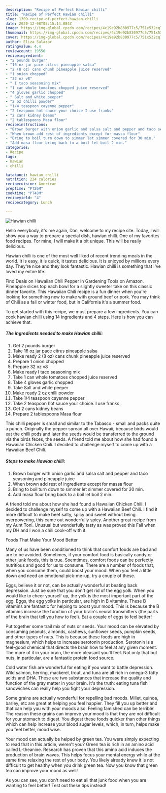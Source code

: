 ```yaml
---
description: "Recipe of Perfect Hawian chilli"
title: "Recipe of Perfect Hawian chilli"
slug: 1309-recipe-of-perfect-hawian-chilli
date: 2020-12-08T05:15:14.084Z
image: https://img-global.cpcdn.com/recipes/4c19e92b830977c5/751x532cq70/hawian-chilli-recipe-main-photo.jpg
thumbnail: https://img-global.cpcdn.com/recipes/4c19e92b830977c5/751x532cq70/hawian-chilli-recipe-main-photo.jpg
cover: https://img-global.cpcdn.com/recipes/4c19e92b830977c5/751x532cq70/hawian-chilli-recipe-main-photo.jpg
author: Eliza Salazar
ratingvalue: 4.4
reviewcount: 19550
recipeingredient:
- "2 pounds burger"
- "16 oz jar pace citrus pineapple salsa"
- "2 (8 oz) cans chunk pineapple juice reserved"
- "1 onion chopped"
- "32 oz v8"
- " I taco seasoning mix"
- "1 can whole tomatoes chopped juice reserved"
- "4 gloves garlic chopped"
- " Salt and white peeper"
- "2 oz chilli powder"
- "1/4 teaspoon cayenne pepper"
- "2 teaspoon hot sauce your choice I use franks"
- "2 cans kidney beans"
- "2 tablespoons Masa flour"
recipeinstructions:
- "Brown burger with onion garlic and salsa salt and pepper and taco seasoning and pineapple juice"
- "When brown add rest of ingredients except for massa flour"
- "Bring to boil turn down to simmer let simmer covered for 30 min."
- "Add masa flour bring back to a boil let boil 2 min."
categories:
- Recipe
tags:
- hawian
- chilli

katakunci: hawian chilli 
nutrition: 224 calories
recipecuisine: American
preptime: "PT26M"
cooktime: "PT48M"
recipeyield: "4"
recipecategory: Lunch

---
```



![Hawian chilli](https://img-global.cpcdn.com/recipes/4c19e92b830977c5/751x532cq70/hawian-chilli-recipe-main-photo.jpg)

Hello everybody, it's me again, Dan, welcome to my recipe site. Today, I will show you a way to prepare a special dish, hawian chilli. One of my favorites food recipes. For mine, I will make it a bit unique. This will be really delicious.

Hawian chilli is one of the most well liked of recent trending meals in the world. It is easy, it is quick, it tastes delicious. It is enjoyed by millions every day. They're nice and they look fantastic. Hawian chilli is something that I've loved my entire life.

Find Deals on Hawaiian Chili Pepper in Gardening Tools on Amazon. Pineapple slices top each bowl for a slightly sweeter take on this classic dinner favorite. This Hawaiian Chili recipe is a fun dinner when you&#39;re looking for something new to make with ground beef or pork. You may think of Chili as a fall or winter food, but in California it&#39;s a summer food.


To get started with this recipe, we must prepare a few ingredients. You can cook hawian chilli using 14 ingredients and 4 steps. Here is how you can achieve that.

<!--inarticleads1-->

##### The ingredients needed to make Hawian chilli:

1. Get 2 pounds burger
1. Take 16 oz jar pace citrus pineapple salsa
1. Make ready 2 (8 oz) cans chunk pineapple juice reserved
1. Prepare 1 onion chopped
1. Prepare 32 oz v8
1. Make ready  I taco seasoning mix
1. Take 1 can whole tomatoes chopped juice reserved
1. Take 4 gloves garlic chopped
1. Take  Salt and white peeper
1. Make ready 2 oz chilli powder
1. Take 1/4 teaspoon cayenne pepper
1. Take 2 teaspoon hot sauce your choice. I use franks
1. Get 2 cans kidney beans
1. Prepare 2 tablespoons Masa flour


This chilli pepper is small and similar to the Tabasco - small and packs quite a punch. Originally the pepper spread all over Hawaii, because birds would eat the chilli pods and later the seeds would be transferred to the ground via the birds feces, the seeds. A friend told me about how she had found a Hawaiian Chicken Chili. I decided to challenge myself to come up with a Hawaiian Beef Chili. 

<!--inarticleads2-->

##### Steps to make Hawian chilli:

1. Brown burger with onion garlic and salsa salt and pepper and taco seasoning and pineapple juice
1. When brown add rest of ingredients except for massa flour
1. Bring to boil turn down to simmer let simmer covered for 30 min.
1. Add masa flour bring back to a boil let boil 2 min.


A friend told me about how she had found a Hawaiian Chicken Chili. I decided to challenge myself to come up with a Hawaiian Beef Chili. I find it more difficult to make beef salty, spicy and sweet without being overpowering, this came out wonderfully spicy. Another great recipe from my Aunt Toni. Unusual but wonderfully tasty as was proved this Fall when my DH and I won a chili cook-off with it. 

Foods That Make Your Mood Better


Many of us have been conditioned to think that comfort foods are bad and are to be avoided. Sometimes, if your comfort food is basically candy or other junk foods, this is true. Soemtimes, comfort foods can be perfectly nutritious and good for us to consume. There are a number of foods that, when you consume them, could boost your mood. When you feel a little down and need an emotional pick-me-up, try a couple of these.

Eggs, believe it or not, can be actually wonderful at beating back depression. Just be sure that you don't get rid of the egg yolk. When you would like to cheer yourself up, the yolk is the most important part of the egg. Eggs, the egg yolks in particular, are high in B vitamins. These B vitamins are fantastic for helping to boost your mood. This is because the B vitamins increase the function of your brain's neural transmitters (the parts of the brain that tell you how to feel). Eat a couple of eggs to feel better!

Put together some trail mix of nuts or seeds. Your mood can be elevated by consuming peanuts, almonds, cashews, sunflower seeds, pumpkin seeds, and other types of nuts. This is because these foods are high in magnesium, which helps to increase serotonin production. Serotonin is a feel-good chemical that directs the brain how to feel at any given moment. The more of it in your brain, the more pleasant you'll feel. Not only that but nuts, in particular, are a fantastic protein food source.

Cold water fish are wonderful for eating if you want to battle depression. Wild salmon, herring, mackerel, trout, and tuna are all rich in omega-3 fatty acids and DHA. These are two substances that increase the quality and function of the gray matter in your brain. It's the truth: eating tuna fish sandwiches can really help you fight your depression. 

Some grains are actually wonderful for repelling bad moods. Millet, quinoa, barley, etc are great at helping you feel happier. They fill you up better and that can help you with your moods also. Feeling famished can be terrible! The reason these grains can improve your mood is that they are not difficult for your stomach to digest. You digest these foods quicker than other things which can help increase your blood sugar levels, which, in turn, helps make you feel better, mood wise.

Your mood can actually be helped by green tea. You were simply expecting to read that in this article, weren't you? Green tea is rich in an amino acid called L-theanine. Research has proven that this amino acid induces the production of brain waves. This helps focus your mental energy while at the same time relaxing the rest of your body. You likely already knew it is not difficult to get healthy when you drink green tea. Now you know that green tea can improve your mood as well!

As you can see, you don't need to eat all that junk food when you are wanting to feel better! Test out  these tips  instead!

